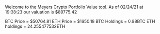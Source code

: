 Welcome to the Meyers Crypto Portfolio Value tool. 
As of 02/24/21 at 19:38:23 our valuation is $89775.42 

BTC Price = $50764.81
 ETH Price = $1650.18
BTC Holdings = 0.98BTC
 ETH holdings = 24.255477532ETH 
